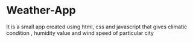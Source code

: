 # Weather-App
It is a small app created using html, css and javascript that gives climatic condition , humidity value and wind speed of particular city
